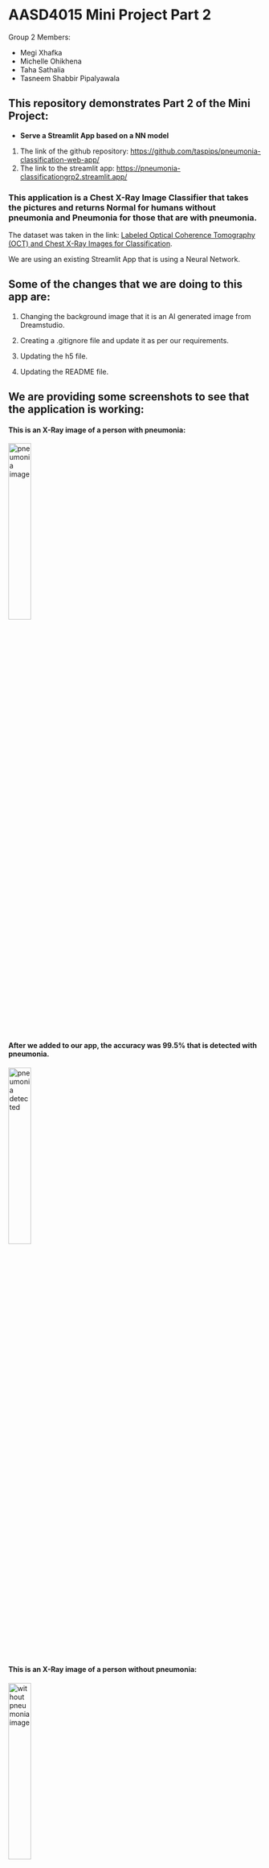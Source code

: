 # AASD4015 Mini Project Part 2

Group 2 Members: 
- Megi Xhafka
- Michelle Ohikhena
- Taha Sathalia
- Tasneem Shabbir Pipalyawala

## This repository demonstrates Part 2 of the Mini Project:

- **Serve a Streamlit App based on a NN model**

1. The link of the github repository: https://github.com/taspips/pneumonia-classification-web-app/
2. The link to the streamlit app: https://pneumonia-classificationgrp2.streamlit.app/

### This application is a **Chest X-Ray Image Classifier** that takes the pictures and returns **Normal** for humans without pneumonia and **Pneumonia** for those that are with pneumonia. 

The dataset was taken in the link: [Labeled Optical Coherence Tomography (OCT) and Chest X-Ray Images for Classification](https://data.mendeley.com/datasets/rscbjbr9sj/2).

We are using an existing Streamlit App that is using a Neural Network. 

## Some of the changes that we are doing to this app are:

1. Changing the background image that it is an AI generated image from Dreamstudio. 

2. Creating a .gitignore file and update it as per our requirements.

3. Updating the h5 file.

4. Updating the README file.

## We are providing some screenshots to see that the application is working: 

#### This is an X-Ray image of a person with pneumonia: 

<img src="https://i.imgur.com/HND1pti.jpeg" height="30%" width="30%" alt="pneumonia image "/>

#### After we added to our app, the accuracy was 99.5% that is detected with pneumonia.

<img src="https://i.imgur.com/ibz54ZT.png" height="30%" width="30%" alt="pneumonia detected "/>

#### This is an X-Ray image of a person without pneumonia: 

<img src="https://i.imgur.com/EYsRBpo.jpeg" height="30%" width="30%" alt="without pneumonia image "/>

#### After we added to our app, the accuracy was 89.5% that is without pneumonia, so normal person.

<img src="https://i.imgur.com/cI7ncpZ.png" height="30%" width="30%" alt="normal detected "/>

###### ***For reference: This branch has been forked from https://github.com/computervisioneng/pneumonia-classification-web-app-python-streamlit***
